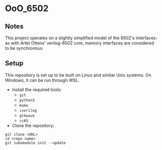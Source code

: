 # OoO_6502

## Notes

This project operates on a slightly simplified model of the 6502's interfaces:
as with Arlet Ottens' verilog-6502 core, memory interfaces are considered to be
synchronous.

## Setup

This repository is set up to be built on Linux and similar Unix systems. On
Windows, it can be run through WSL.

* Install the required tools:
  * `git`
  * `python3`
  * `make`
  * `iverilog`
  * `gtkwave`
  * `cc65`
* Clone the repository:
```
git clone <URL>
cd <repo name>
git subomodule init --update
```
